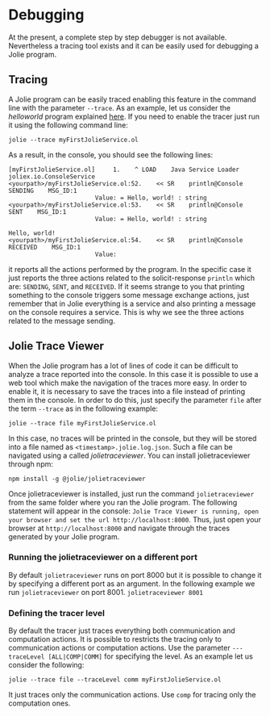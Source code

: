 <!-- cSpell: ignore helloworld -->
# Debugging

At the present, a complete step by step debugger is not available. Nevertheless a tracing tool exists and it can be easily used for debugging a Jolie program.

## Tracing

A Jolie program can be easily traced enabling this feature in the command line with the parameter `--trace`. As an example, let us consider the _helloworld_ program explained [here](../../tutorials/getting-started/README.md). If you need to enable the tracer just run it using the following command line:

```text
jolie --trace myFirstJolieService.ol
```

As a result, in the console, you should see the following lines:

```text
[myFirstJolieService.ol]     1.    ^ LOAD    Java Service Loader            joliex.io.ConsoleService
<yourpath>/myFirstJolieService.ol:52.    << SR    println@Console            SENDING    MSG_ID:1
                        Value: = Hello, world! : string
<yourpath>/myFirstJolieService.ol:53.    << SR    println@Console            SENT    MSG_ID:1
                        Value: = Hello, world! : string

Hello, world!
<yourpath>/myFirstJolieService.ol:54.    << SR    println@Console            RECEIVED    MSG_ID:1
                        Value:
```

it reports all the actions performed by the program. In the specific case it just reports the three actions related to the solicit-response `println` which are: `SENDING`, `SENT`, and `RECEIVED`. If it seems strange to you that printing something to the console triggers some message exchange actions, just remember that in Jolie everything is a service and also printing a message on the console requires a service. This is why we see the three actions related to the message sending.

## Jolie Trace Viewer

When the Jolie program has a lot of lines of code it can be difficult to analyze a trace reported into the console. In this case it is possible to use a web tool which make the navigation of the traces more easy. In order to enable it, it is necessary to save the traces into a file instead of printing them in the console. In order to do this, just specify the parameter `file` after the term `--trace` as in the following example:

```text
jolie --trace file myFirstJolieService.ol
```

In this case, no traces will be printed in the console, but they will be stored into a file named as `<timestamp>.jolie.log.json`. Such a file can be navigated using a called _jolietraceviewer_. You can install jolietraceviewer through npm:

```text
npm install -g @jolie/jolietraceviewer
```

Once jolietraceviewer is installed, just run the command `jolietraceviewer` from the same folder where you ran the Jolie program. The following statement will appear in the console: `Jolie Trace Viewer is running, open your browser and set the url http://localhost:8000`. Thus, just open your browser at `http://localhost:8000` and navigate through the traces generated by your Jolie program.

### Running the jolietraceviewer on a different port

By default `jolietraceviewer` runs on port 8000 but it is possible to change it by specifying a different port as an argument. In the following example we run `jolietraceviewer` on port 8001. `jolietraceviewer 8001`

### Defining the tracer level

By default the tracer just traces everything both communication and computation actions. It is possible to restricts the tracing only to communication actions or computation actions. Use the parameter `---traceLevel [ALL|COMP|COMM]` for specifying the level. As an example let us consider the following:

```text
jolie --trace file --traceLevel comm myFirstJolieService.ol
```

It just traces only the communication actions. Use `comp` for tracing only the computation ones.
